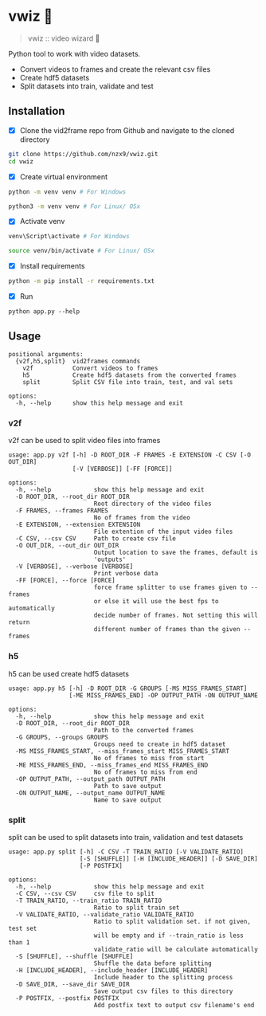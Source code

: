# vwiz 🧙

> vwiz :: video wizard 🧙

Python tool to work with video datasets.

- Convert videos to frames and create the relevant csv files
- Create hdf5 datasets
- Split datasets into train, validate and test

## Installation

- [x] Clone the vid2frame repo from Github and navigate to the cloned directory

```bash
git clone https://github.com/nzx9/vwiz.git
cd vwiz
```

- [x] Create virtual environment

```bash
python -m venv venv # For Windows

python3 -m venv venv # For Linux/ OSx
```

- [x] Activate venv

```bash
venv\Script\activate # For Windows

source venv/bin/activate # For Linux/ OSx
```

- [x] Install requirements

```bash
python -m pip install -r requirements.txt
```

- [x] Run

```
python app.py --help
```

## Usage

```no-format
positional arguments:
  {v2f,h5,split}  vid2frames commands
    v2f           Convert videos to frames
    h5            Create hdf5 datasets from the converted frames
    split         Split CSV file into train, test, and val sets

options:
  -h, --help      show this help message and exit
```

### v2f

v2f can be used to split video files into frames

```no-format
usage: app.py v2f [-h] -D ROOT_DIR -F FRAMES -E EXTENSION -C CSV [-O OUT_DIR]
                  [-V [VERBOSE]] [-FF [FORCE]]

options:
  -h, --help            show this help message and exit
  -D ROOT_DIR, --root_dir ROOT_DIR
                        Root directory of the video files
  -F FRAMES, --frames FRAMES
                        No of frames from the video
  -E EXTENSION, --extension EXTENSION
                        File extention of the input video files
  -C CSV, --csv CSV     Path to create csv file
  -O OUT_DIR, --out_dir OUT_DIR
                        Output location to save the frames, default is
                        'outputs'
  -V [VERBOSE], --verbose [VERBOSE]
                        Print verbose data
  -FF [FORCE], --force [FORCE]
                        force frame splitter to use frames given to --frames
                        or else it will use the best fps to automatically
                        decide number of frames. Not setting this will return
                        different number of frames than the given --frames

```

### h5

h5 can be used create hdf5 datasets

```no-format
usage: app.py h5 [-h] -D ROOT_DIR -G GROUPS [-MS MISS_FRAMES_START]
                 [-ME MISS_FRAMES_END] -OP OUTPUT_PATH -ON OUTPUT_NAME

options:
  -h, --help            show this help message and exit
  -D ROOT_DIR, --root_dir ROOT_DIR
                        Path to the converted frames
  -G GROUPS, --groups GROUPS
                        Groups need to create in hdf5 dataset
  -MS MISS_FRAMES_START, --miss_frames_start MISS_FRAMES_START
                        No of frames to miss from start
  -ME MISS_FRAMES_END, --miss_frames_end MISS_FRAMES_END
                        No of frames to miss from end
  -OP OUTPUT_PATH, --output_path OUTPUT_PATH
                        Path to save output
  -ON OUTPUT_NAME, --output_name OUTPUT_NAME
                        Name to save output

```

### split

split can be used to split datasets into train, validation and test datasets

```no-format
usage: app.py split [-h] -C CSV -T TRAIN_RATIO [-V VALIDATE_RATIO]
                    [-S [SHUFFLE]] [-H [INCLUDE_HEADER]] [-D SAVE_DIR]
                    [-P POSTFIX]

options:
  -h, --help            show this help message and exit
  -C CSV, --csv CSV     csv file to split
  -T TRAIN_RATIO, --train_ratio TRAIN_RATIO
                        Ratio to split train set
  -V VALIDATE_RATIO, --validate_ratio VALIDATE_RATIO
                        Ratio to split validation set. if not given, test set
                        will be empty and if --train_ratio is less than 1
                        validate_ratio will be calculate automatically
  -S [SHUFFLE], --shuffle [SHUFFLE]
                        Shuffle the data before splitting
  -H [INCLUDE_HEADER], --include_header [INCLUDE_HEADER]
                        Include header to the splitting process
  -D SAVE_DIR, --save_dir SAVE_DIR
                        Save output csv files to this directory
  -P POSTFIX, --postfix POSTFIX
                        Add postfix text to output csv filename's end

```
